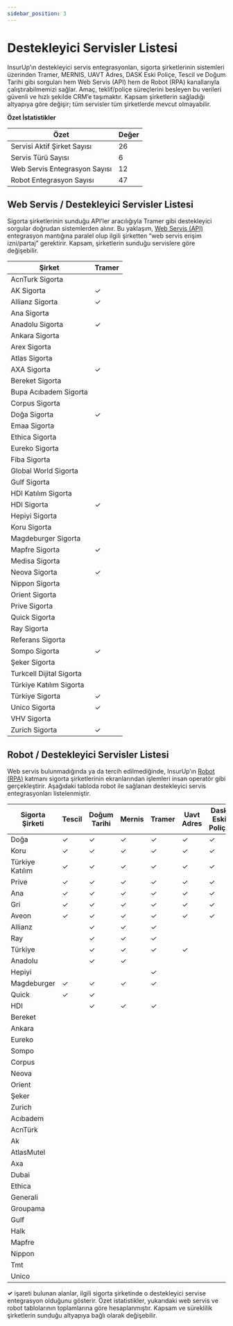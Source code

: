 ```yaml
---
sidebar_position: 3
---
```


# Destekleyici Servisler Listesi

InsurUp’ın destekleyici servis entegrasyonları, sigorta şirketlerinin sistemleri üzerinden Tramer, MERNIS, UAVT Adres, DASK Eski Poliçe, Tescil ve Doğum Tarihi gibi sorguları hem Web Servis (API) hem de Robot (RPA) kanallarıyla çalıştırabilmemizi sağlar. Amaç, teklif/poliçe süreçlerini besleyen bu verileri güvenli ve hızlı şekilde CRM’e taşımaktır. Kapsam şirketlerin sağladığı altyapıya göre değişir; tüm servisler tüm şirketlerde mevcut olmayabilir.

**Özet İstatistikler**

| Özet | Değer |
| ---- | ----- |
| Servisi Aktif Şirket Sayısı | 26 |
| Servis Türü Sayısı | 6 |
| Web Servis Entegrasyon Sayısı | 12 |
| Robot Entegrasyon Sayısı | 47 |

## Web Servis / Destekleyici Servisler Listesi
Sigorta şirketlerinin sunduğu API’ler aracılığıyla Tramer gibi destekleyici sorgular doğrudan sistemlerden alınır. Bu yaklaşım, [Web Servis (API)](./web-servis-listesi.md) entegrasyon mantığına paralel olup ilgili şirketten “web servis erişim izni/partaj” gerektirir. Kapsam, şirketlerin sunduğu servislere göre değişebilir.

| Şirket                   | Tramer |
| ------------------------ | ------ |
| AcnTurk Sigorta          |        |
| AK Sigorta               | ✓      |
| Allianz Sigorta          | ✓      |
| Ana Sigorta              |        |
| Anadolu Sigorta          | ✓      |
| Ankara Sigorta           |        |
| Arex Sigorta             |        |
| Atlas Sigorta            |        |
| AXA Sigorta              | ✓      |
| Bereket Sigorta          |        |
| Bupa Acıbadem Sigorta    |        |
| Corpus Sigorta           |        |
| Doğa Sigorta             | ✓      |
| Emaa Sigorta             |        |
| Ethica Sigorta           |        |
| Eureko Sigorta           |        |
| Fiba Sigorta             |        |
| Global World Sigorta     |        |
| Gulf Sigorta             |        |
| HDI Katılım Sigorta      |        |
| HDI Sigorta              | ✓      |
| Hepiyi Sigorta           |        |
| Koru Sigorta             |        |
| Magdeburger Sigorta      |        |
| Mapfre Sigorta           | ✓      |
| Medisa Sigorta           |        |
| Neova Sigorta            | ✓      |
| Nippon Sigorta           |        |
| Orient Sigorta           |        |
| Prive Sigorta            |        |
| Quick Sigorta            |        |
| Ray Sigorta              |        |
| Referans Sigorta         |        |
| Sompo Sigorta            | ✓      |
| Şeker Sigorta            |        |
| Turkcell Dijital Sigorta |        |
| Türkiye Katılım Sigorta  |        |
| Türkiye Sigorta          | ✓      |
| Unico Sigorta            | ✓      |
| VHV Sigorta              |        |
| Zurich Sigorta           | ✓      |

## Robot / Destekleyici Servisler Listesi
Web servis bulunmadığında ya da tercih edilmediğinde, InsurUp’ın [Robot (RPA)](./robot-urun-listesi.md) katmanı sigorta şirketlerinin ekranlarından işlemleri insan operatör gibi gerçekleştirir. Aşağıdaki tabloda robot ile sağlanan destekleyici servis entegrasyonları listelenmiştir.

| Sigorta Şirketi | Tescil | Doğum Tarihi | Mernis | Tramer | Uavt Adres | Dask Eski Poliçe |
| --------------- | ------ | ------------ | ------ | ------ | ---------- | ---------------- |
| Doğa            | ✓      | ✓            | ✓      | ✓      | ✓          | ✓                |
| Koru            | ✓      |    ✓         | ✓      |✓       | ✓        |   ✓               |
| Türkiye Katılım |✓      |    ✓         | ✓      |✓       | ✓        |   ✓               |
| Prive           | ✓      |    ✓         | ✓      |✓       | ✓        |   ✓                |
| Ana             |✓      |    ✓         | ✓      |✓       | ✓        |   ✓             |
| Gri             | ✓      |    ✓         | ✓      |✓       | ✓        |   ✓              |
| Aveon           | ✓      |    ✓         | ✓      |✓       | ✓        |   ✓              |
| Allianz         |       |    ✓         | ✓      |✓       |           |                 |
| Ray             |        | ✓            | ✓      | ✓      |            |                  |
| Türkiye         |        | ✓            | ✓      | ✓      | ✓          |                  |
| Anadolu         |        |  ✓           |  ✓     |        |            |                  |
| Hepiyi          |        |             |         | ✓      |            |                  |
| Magdeburger     | ✓      | ✓            | ✓      | ✓      |            |                  |
| Quick           |  ✓      | ✓            |       |        |            |                  |
| HDI             |        |   ✓         |   ✓     |  ✓      |            |                  |
| Bereket         |        |             |       |        |            |                  |
| Ankara          |        |             |       |       |           |                  |
| Eureko          |        |             |       |       |            |                  |
| Sompo           |        |             |       |        |            |                  |
| Corpus          |       |              |        |        |            |                  |
| Neova           |       |              |        |        |            |                  |
| Orient          |       |              |        |        |            |                  |
| Şeker           |       |              |        |        |            |                  |
| Zurich          |       |              |        |        |            |                  |
| Acıbadem        |        |              |        |        |            |                  |
| AcnTürk         |        |              |        |        |            |                  |
| Ak              |        |              |        |        |            |                  |
| AtlasMutel      |        |              |        |        |            |                  |
| Axa             |        |              |        |        |            |                  |
| Dubai           |        |              |        |        |            |                  |
| Ethica          |        |              |        |        |            |                  |
| Generali        |        |              |        |        |            |                  |
| Groupama        |        |              |        |        |            |                  |
| Gulf            |        |              |        |        |            |                  |
| Halk            |        |              |        |        |            |                  |
| Mapfre          |        |              |        |        |            |                  |
| Nippon          |        |              |        |        |            |                  |
| Tmt             |        |              |        |        |            |                  |
| Unico           |        |              |        |        |            |                  |

**✓** işareti bulunan alanlar, ilgili sigorta şirketinde o destekleyici servise entegrasyon olduğunu gösterir. Özet istatistikler, yukarıdaki web servis ve robot tablolarının toplamlarına göre hesaplanmıştır. Kapsam ve süreklilik şirketlerin sunduğu altyapıya bağlı olarak değişebilir.


